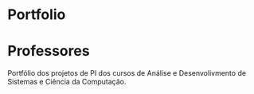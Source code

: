 # Portfolio

# Professores

Portfólio dos projetos de PI dos cursos de Análise e Desenvolivmento de Sistemas e Ciência da Computação.
